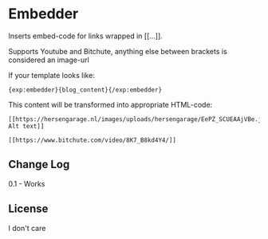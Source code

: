 # Embedder

Inserts embed-code for links wrapped in [[...]].

Supports Youtube and Bitchute, anything else between brackets is considered an image-url

If your template looks like:

    {exp:embedder}{blog_content}{/exp:embedder}

This content will be transformed into appropriate HTML-code:

    [[https://hersengarage.nl/images/uploads/hersengarage/EePZ_SCUEAAjVBe.jpg Alt text]]

    [[https://www.bitchute.com/video/8K7_B8kd4Y4/]]


## Change Log

0.1
	- Works

## License

I don't care
